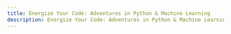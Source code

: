 ```yaml
---
title: Energize Your Code: Adventures in Python & Machine Learning
description: Energize Your Code: Adventures in Python & Machine Learning
---
```


